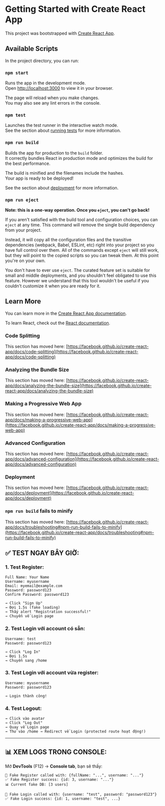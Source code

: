 # Getting Started with Create React App

This project was bootstrapped with [Create React App](https://github.com/facebook/create-react-app).

## Available Scripts

In the project directory, you can run:

### `npm start`

Runs the app in the development mode.\
Open [http://localhost:3000](http://localhost:3000) to view it in your browser.

The page will reload when you make changes.\
You may also see any lint errors in the console.

### `npm test`

Launches the test runner in the interactive watch mode.\
See the section about [running tests](https://facebook.github.io/create-react-app/docs/running-tests) for more information.

### `npm run build`

Builds the app for production to the `build` folder.\
It correctly bundles React in production mode and optimizes the build for the best performance.

The build is minified and the filenames include the hashes.\
Your app is ready to be deployed!

See the section about [deployment](https://facebook.github.io/create-react-app/docs/deployment) for more information.

### `npm run eject`

**Note: this is a one-way operation. Once you `eject`, you can't go back!**

If you aren't satisfied with the build tool and configuration choices, you can `eject` at any time. This command will remove the single build dependency from your project.

Instead, it will copy all the configuration files and the transitive dependencies (webpack, Babel, ESLint, etc) right into your project so you have full control over them. All of the commands except `eject` will still work, but they will point to the copied scripts so you can tweak them. At this point you're on your own.

You don't have to ever use `eject`. The curated feature set is suitable for small and middle deployments, and you shouldn't feel obligated to use this feature. However we understand that this tool wouldn't be useful if you couldn't customize it when you are ready for it.

## Learn More

You can learn more in the [Create React App documentation](https://facebook.github.io/create-react-app/docs/getting-started).

To learn React, check out the [React documentation](https://reactjs.org/).

### Code Splitting

This section has moved here: [https://facebook.github.io/create-react-app/docs/code-splitting](https://facebook.github.io/create-react-app/docs/code-splitting)

### Analyzing the Bundle Size

This section has moved here: [https://facebook.github.io/create-react-app/docs/analyzing-the-bundle-size](https://facebook.github.io/create-react-app/docs/analyzing-the-bundle-size)

### Making a Progressive Web App

This section has moved here: [https://facebook.github.io/create-react-app/docs/making-a-progressive-web-app](https://facebook.github.io/create-react-app/docs/making-a-progressive-web-app)

### Advanced Configuration

This section has moved here: [https://facebook.github.io/create-react-app/docs/advanced-configuration](https://facebook.github.io/create-react-app/docs/advanced-configuration)

### Deployment

This section has moved here: [https://facebook.github.io/create-react-app/docs/deployment](https://facebook.github.io/create-react-app/docs/deployment)

### `npm run build` fails to minify

This section has moved here: [https://facebook.github.io/create-react-app/docs/troubleshooting#npm-run-build-fails-to-minify](https://facebook.github.io/create-react-app/docs/troubleshooting#npm-run-build-fails-to-minify)

## **✅ TEST NGAY BÂY GIỜ:**

### **1. Test Register:**

```
Full Name: Your Name
Username: myusername
Email: myemail@example.com
Password: password123
Confirm Password: password123

→ Click "Sign Up"
→ Đợi 1.5s (fake loading)
→ Thấy alert "Registration successful!"
→ Chuyển về Login page
```

### **2. Test Login với account có sẵn:**

```
Username: test
Password: password123

→ Click "Log In"
→ Đợi 1.5s
→ Chuyển sang /home
```

### **3. Test Login với account vừa register:**

```
Username: myusername
Password: password123

→ Login thành công!
```

### **4. Test Logout:**

```
→ Click vào avatar
→ Click "Log Out"
→ Quay về Login page
→ Thử vào /home → Redirect về Login (protected route hoạt động!)
```

---

## **📊 XEM LOGS TRONG CONSOLE:**

Mở **DevTools** (F12) → **Console tab**, bạn sẽ thấy:

```
📝 Fake Register called with: {fullName: "...", username: "..."}
✅ Fake Register success: {id: 3, username: "..."}
📊 Current fake DB: [3 users]

🔐 Fake Login called with: {username: "test", password: "password123"}
✅ Fake Login success: {id: 1, username: "test", ...}
```
